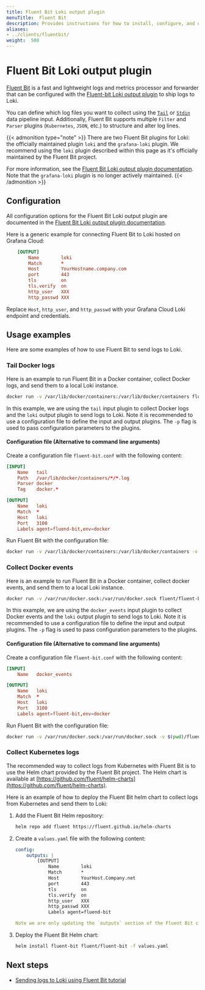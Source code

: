 ```yaml
---
title: Fluent Bit Loki output plugin
menuTitle:  Fluent Bit
description: Provides instructions for how to install, configure, and use the Fluent Bit client to send logs to Loki.
aliases: 
- ../clients/fluentbit/
weight:  500
---
```

# Fluent Bit Loki output plugin

[Fluent Bit](https://fluentbit.io/) is a fast and lightweight logs and metrics processor and forwarder that can be configured with the [Fluent-bit Loki output plugin](https://docs.fluentbit.io/manual/pipeline/outputs/loki) to ship logs to Loki. 

You can define which log files you want to collect using the [`Tail`](https://docs.fluentbit.io/manual/pipeline/inputs/tail) or [`Stdin`](https://docs.fluentbit.io/manual/pipeline/inputs/standard-input) data pipeline input. Additionally, Fluent Bit supports multiple `Filter` and `Parser` plugins (`Kubernetes`, `JSON`, etc.) to structure and alter log lines.

{{< admonition type="note" >}}
There are two Fluent Bit plugins for Loki: the officially maintained plugin `loki` and the `grafana-loki` plugin. We recommend using the `loki` plugin described within this page as it's officially maintained by the Fluent Bit project. 

For more information, see the [Fluent Bit Loki output plugin documentation](https://docs.fluentbit.io/manual/pipeline/outputs/loki).  Note that the `grafana-loki` plugin is no longer actively maintained.
{{< /admonition >}}

## Configuration

All configuration options for the Fluent Bit Loki output plugin are documented in the [Fluent Bit Loki output plugin documentation](https://docs.fluentbit.io/manual/pipeline/outputs/loki#configuration-parameters).

Here is a generic example for connecting Fluent Bit to Loki hosted on Grafana Cloud:

```conf
    [OUTPUT]
        Name        loki
        Match       *
        Host        YourHostname.company.com
        port        443
        tls         on
        tls.verify  on
        http_user   XXX
        http_passwd XXX
```

Replace `Host`, `http_user`, and `http_passwd` with your Grafana Cloud Loki endpoint and credentials.


## Usage examples

Here are some examples of how to use Fluent Bit to send logs to Loki.

### Tail Docker logs

Here is an example to run Fluent Bit in a Docker container, collect Docker logs, and send them to a local Loki instance. 

```bash
docker run -v /var/lib/docker/containers:/var/lib/docker/containers fluent/fluent-bit:latest /fluent-bit/bin/fluent-bit -i tail -p Path="/var/lib/docker/containers/*/*.log" -p Parser=docker -p Tag="docker.*"  -o loki -p host=loki -p port=3100 -p labels="agent=fluend-bit,env=docker"
```

In this example, we are using the `tail` input plugin to collect Docker logs and the `loki` output plugin to send logs to Loki. Note it is recommended to use a configuration file to define the input and output plugins. The `-p` flag is used to pass configuration parameters to the plugins.

#### Configuration file (Alternative to command line arguments)

Create a configuration file `fluent-bit.conf` with the following content:

```conf
[INPUT]
    Name   tail
    Path   /var/lib/docker/containers/*/*.log
    Parser docker
    Tag    docker.*

[OUTPUT]
    Name   loki
    Match  *
    Host   loki
    Port   3100
    Labels agent=fluend-bit,env=docker
```

Run Fluent Bit with the configuration file:

```bash
docker run -v /var/lib/docker/containers:/var/lib/docker/containers -v $(pwd)/fluent-bit.conf:/fluent-bit/etc/fluent-bit.conf fluent/fluent-bit:latest /fluent-bit/bin/fluent-bit -c /fluent-bit/etc/fluent-bit.conf
```

### Collect Docker events

Here is an example to run Fluent Bit in a Docker container, collect docker events, and send them to a local Loki instance. 

```bash
docker run -v /var/run/docker.sock:/var/run/docker.sock fluent/fluent-bit:latest /fluent-bit/bin/fluent-bit -i docker_events -o loki -p host=loki -p port=3100 -p labels="agent=fluend-bit,env=docker"
```

In this example, we are using the `docker_events` input plugin to collect Docker events and the `loki` output plugin to send logs to Loki. Note it is recommended to use a configuration file to define the input and output plugins. The `-p` flag is used to pass configuration parameters to the plugins.

#### Configuration file (Alternative to command line arguments)

Create a configuration file `fluent-bit.conf` with the following content:

```conf
[INPUT]
    Name   docker_events

[OUTPUT]
    Name   loki
    Match  *
    Host   loki
    Port   3100
    Labels agent=fluent-bit,env=docker
```

Run Fluent Bit with the configuration file:

```bash
docker run -v /var/run/docker.sock:/var/run/docker.sock -v $(pwd)/fluent-bit.conf:/fluent-bit/etc/fluent-bit.conf fluent/fluent-bit:latest /fluent-bit/bin/fluent-bit -c /fluent-bit/etc/fluent-bit.conf
```

### Collect Kubernetes logs

The recommended way to collect logs from Kubernetes with Fluent Bit is to use the Helm chart provided by the Fluent Bit project. The Helm chart is available at [https://github.com/fluent/helm-charts](https://github.com/fluent/helm-charts).

Here is an example of how to deploy the Fluent Bit helm chart to collect logs from Kubernetes and send them to Loki:

1. Add the Fluent Bit Helm repository:
   
   ```bash
   helm repo add fluent https://fluent.github.io/helm-charts
1. Create a `values.yaml` file with the following content:

   ```yaml
   config:
       outputs: |
           [OUTPUT]
               Name        loki
               Match       *
               Host        YourHost.Company.net
               port        443
               tls         on
               tls.verify  on
               http_user   XXX
               http_passwd XXX
               Labels agent=fluend-bit

   Note we are only updating the `outputs` section of the Fluent Bit configuration. This is to replace the default output plugin with the Loki output plugin. If you need to update other parts of the Fluent Bit configuration refer to the [Fluent Bit values file reference](https://github.com/fluent/helm-charts/blob/main/charts/fluent-bit/values.yaml).

1. Deploy the Fluent Bit Helm chart:

   ```bash
   helm install fluent-bit fluent/fluent-bit -f values.yaml

## Next steps

- [Sending logs to Loki using Fluent Bit tutorial](https://grafana.com/docs/loki/<LOKI_VERSION>/send-data/fluentbit/fluent-bit-loki-tutorial/)